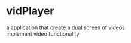 # vidPlayer

a application that create a dual screen of videos
<br>implement video functionality</br>
